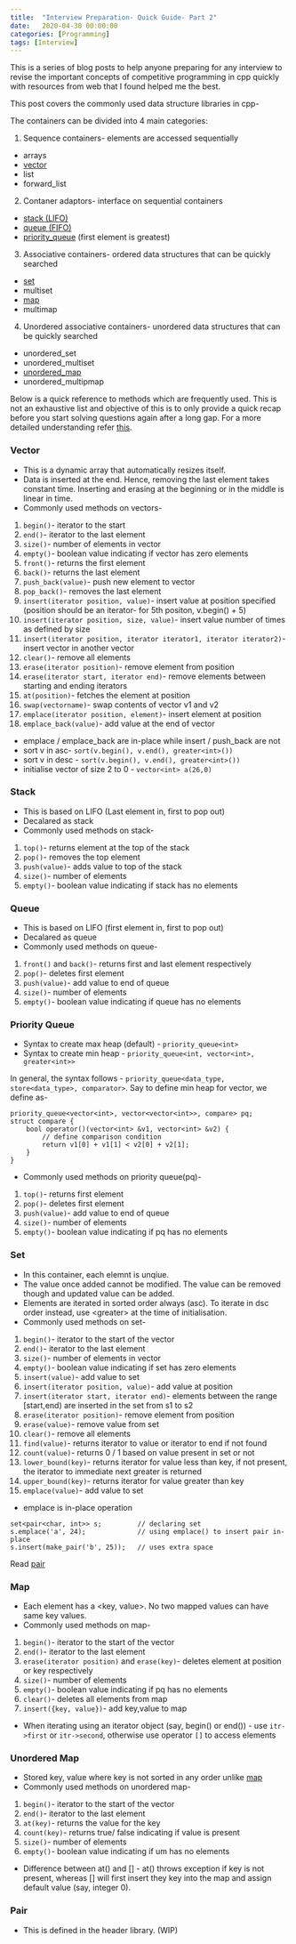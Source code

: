 ```yaml
---
title:  "Interview Preparation- Quick Guide- Part 2"
date:   2020-04-30 00:00:00
categories: [Programming]
tags: [Interview]
---
```


This is a series of blog posts to help anyone preparing for any interview to revise the important concepts of competitive programming in cpp quickly with resources from web that I found helped me the best.

This post covers the commonly used data structure libraries in cpp-

The containers can be divided into 4 main categories:
1. Sequence containers- elements are accessed sequentially
* arrays
* [vector](#vector)
* list
* forward_list

2. Contaner adaptors- interface on sequential containers
* [stack (LIFO)](#stack)
* [queue (FIFO)](#queue)
* [priority_queue](#priority-queue) (first element is greatest)

3. Associative containers- ordered data structures that can be quickly searched
* [set](#set)
* multiset
* [map](#map)
* multimap

4. Unordered associative containers- unordered data structures that can be quickly searched
* unordered_set
* unordered_multiset
* [unordered_map](#unordered-map)
* unordered_multipmap

Below is a quick reference to methods which are frequently used. This is not an exhaustive list and objective of this is to only provide a quick recap before you start solving questions again after a long gap. For a more detailed understanding refer [this](https://www.geeksforgeeks.org/the-c-standard-template-library-stl/).

### Vector
* This is a dynamic array that automatically resizes itself.
* Data is inserted at the end. Hence, removing the last element takes constant time. Inserting and erasing at the beginning or in the middle is linear in time. 
* Commonly used methods on vectors- 
1. ```begin()```- iterator to the start
2. ```end()```- iterator to the last element
3. ```size()```- number of elements in vector
4. ```empty()```- boolean value indicating if vector has zero elements
5. ```front()```- returns the first element
6. ```back()```- returns the last element
7. ```push_back(value)```- push new element to vector
8. ```pop_back()```- removes the last element
9. ```insert(iterator position, value)```- insert value at position specified (position should be an iterator- for 5th positon, v.begin() + 5)
9. ```insert(iterator position, size, value)```- insert value number of times as defined by size
10. ```insert(iterator position, iterator iterator1, iterator iterator2)```- insert vector in another vector
11. ```clear()```- remove all elements
12. ```erase(iterator position)```- remove element from position
13. ```erase(iterator start, iterator end)```- remove elements between starting and ending iterators
14. ```at(position)```- fetches the element at position
15. ```swap(vectorname)```- swap contents of vector v1 and v2
16. ```emplace(iterator position, element)```- insert element at position
17. ```emplace_back(value)```- add value at the end of vector

* emplace / emplace_back are in-place while insert / push_back are not
* sort v in asc- ```sort(v.begin(), v.end(), greater<int>())```
* sort v in desc - ```sort(v.begin(), v.end(), greater<int>())```
* initialise vector of size 2 to 0 - ```vector<int> a(26,0)```

### Stack
* This is based on LIFO (Last element in, first to pop out)
* Decalared as stack<type>
* Commonly used methods on stack- 
1. ```top()```- returns element at the top of the stack
2. ```pop()```- removes the top element
3. ```push(value)```- adds value to top of the stack
4. ```size()```- number of elements
5. ```empty()```- boolean value indicating if stack has no elements

### Queue
* This is based on LIFO (first element in, first to pop out)
* Decalared as queue<type>
* Commonly used methods on queue- 
1. ```front()``` and ```back()```- returns first and last element respectively
2. ```pop()```- deletes first element
3. ```push(value)```- add value to end of queue
4. ```size()```- number of elements
5. ```empty()```- boolean value indicating if queue has no elements

### Priority Queue
* Syntax to create max heap (default) - ```priority_queue<int>```
* Syntax to create min heap - ```priority_queue<int, vector<int>, greater<int>>```

In general, the syntax follows - ```priority_queue<data_type, store<data_type>, comparator>```. Say to define min heap for vector, we define as-
```
priority_queue<vector<int>, vector<vector<int>>, compare> pq;
struct compare {
	bool operator()(vector<int> &v1, vector<int> &v2) {
		// define comparison condition
		return v1[0] + v1[1] < v2[0] + v2[1];
	}
}
```

* Commonly used methods on priority queue(pq)- 
1. ```top()```- returns first element
2. ```pop()```- deletes first element
3. ```push(value)```- add value to end of queue
4. ```size()```- number of elements
5. ```empty()```- boolean value indicating if pq has no elements

### Set
* In this container, each elemnt is unqiue.
* The value once added cannot be modified. The value can be removed though and updated value can be added.
* Elements are iterated in sorted order always (asc). To iterate in dsc order instead, use <greater<int>> at the time of initialisation.
* Commonly used methods on set- 
1. ```begin()```- iterator to the start of the vector
2. ```end()```- iterator to the last element
3. ```size()```- number of elements in vector
4. ```empty()```- boolean value indicating if set has zero elements
5. ```insert(value)```- add value to set
6. ```insert(iterator position, value)```- add value at position
7. ```insert(iterator start, iterator end)```- elements between the range [start,end) are inserted in the set from s1 to s2
8. ```erase(iterator position)```- remove element from position
9. ```erase(value)```- remove value from set
10. ```clear()```- remove all elements
11. ```find(value)```- returns iterator to value or iterator to end if not found
12. ```count(value)```- returns 0 / 1 based on value present in set or not
13. ```lower_bound(key)```- returns iterator for value less than key, if not present, the iterator to immediate next greater is returned
14. ```upper_bound(key)```- returns iterator for value greater than key
15. ```emplace(value)```- add value to set

* emplace is in-place operation 
``` 
set<pair<char, int>> s;         // declaring set 
s.emplace('a', 24);             // using emplace() to insert pair in-place  
s.insert(make_pair('b', 25));   // uses extra space
```

Read [pair](#pair)

### Map
* Each element has a <key, value>. No two mapped values can have same key values.
* Commonly used methods on map-
1. ```begin()```- iterator to the start of the vector
2. ```end()```- iterator to the last element
3. ```erase(iterator position)``` and ```erase(key)```- deletes element at position or key respectively
4. ```size()```- number of elements
5. ```empty()```- boolean value indicating if pq has no elements
6. ```clear()```- deletes all elements from map
7. ```insert({key, value})```- add key,value to map

* When iterating using an iterator object (say, begin() or end()) - use ```itr->first``` or ```itr->second```, otherwise use operator ```[]``` to access elements

### Unordered Map
* Stored key, value where key is not sorted in any order unlike [map](#map)
* Commonly used methods on unordered map-
1. ```begin()```- iterator to the start of the vector
2. ```end()```- iterator to the last element
3. ```at(key)```- returns the value for the key
4. ```count(key)```- returns true/ false indicating if value is present
5. ```size()```- number of elements
6. ```empty()```- boolean value indicating if um has no elements

* Difference between at() and [] - at() throws exception if key is not present, whereas [] will first insert they key into the map and assign default value (say, integer 0).

### Pair
* This is defined in the header<utility> library. (WIP)